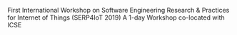 First International Workshop on Software Engineering Research & Practices for Internet of Things (SERP4IoT 2019)
A 1-day Workshop co-located with ICSE
